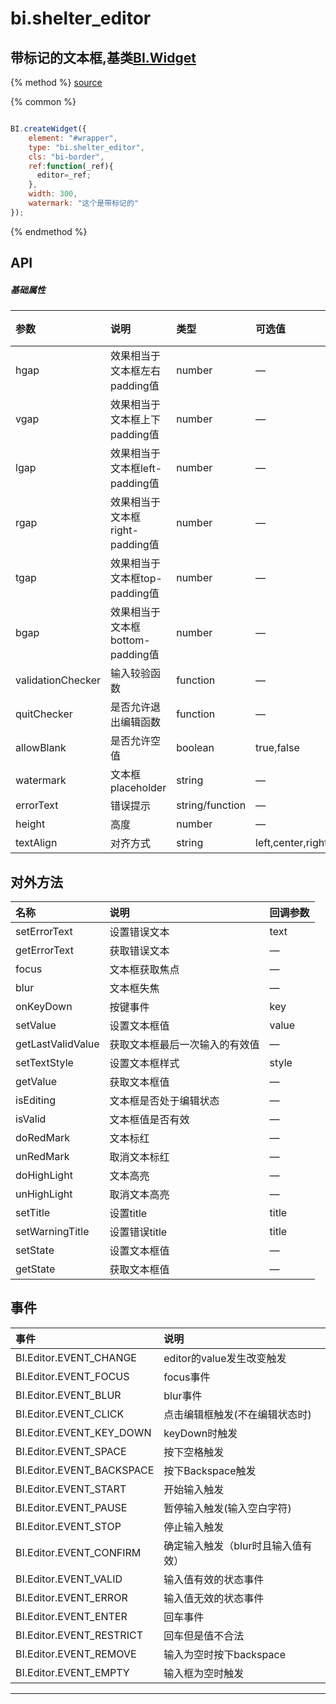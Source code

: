 # bi.shelter_editor

## 带标记的文本框,基类[BI.Widget](/core/widget.md)

{% method %}
[source](https://jsfiddle.net/fineui/9Lbx6kga/)

{% common %}
```javascript

BI.createWidget({
    element: "#wrapper",
    type: "bi.shelter_editor",
    cls: "bi-border",
    ref:function(_ref){
      editor=_ref;
    },
    width: 300,
    watermark: "这个是带标记的"
});

```

{% endmethod %}

## API
##### 基础属性
| 参数    | 说明           | 类型  | 可选值 | 默认值
| :------ |:-------------  | :-----| :----|:----
| hgap    | 效果相当于文本框左右padding值 |  number  |  —   |     4   |
| vgap    | 效果相当于文本框上下padding值 |  number  | — |      2  |
| lgap    | 效果相当于文本框left-padding值     |    number   |   —     |  0    |
| rgap    | 效果相当于文本框right-padding值     |    number  |   —    |  0    |
| tgap    |效果相当于文本框top-padding值     |    number   | — |  0    |
| bgap    |  效果相当于文本框bottom-padding值     |    number  | —  |  0    |
| validationChecker    | 输入较验函数      |function|  —  |   —   |
| quitChecker    | 是否允许退出编辑函数      |   function    | — |   —    |
| allowBlank    |  是否允许空值     |    boolean    | true,false |  true    |
| watermark    |   文本框placeholder    |   string   |  — |  " "    |
| errorText    |  错误提示     |  string/function     | —| " "|
| height| 高度| number |— | 30|
| textAlign| 对齐方式 | string |left,center,right |"left"|

 


## 对外方法
| 名称     | 说明                           |  回调参数     
| :------ |:-------------                  | :-----   
| setErrorText | 设置错误文本 | text |
| getErrorText | 获取错误文本 | —|
| focus | 文本框获取焦点| — |
| blur | 文本框失焦|—|
| onKeyDown |按键事件|key|
| setValue | 设置文本框值|value|
| getLastValidValue | 获取文本框最后一次输入的有效值| —|
| setTextStyle| 设置文本框样式| style |
| getValue | 获取文本框值|—|
| isEditing | 文本框是否处于编辑状态|—|
| isValid | 文本框值是否有效|—|
| doRedMark | 文本标红  | —  |
| unRedMark | 取消文本标红| —|
| doHighLight | 文本高亮 | —|
| unHighLight | 取消文本高亮 | —|
| setTitle| 设置title | title|
| setWarningTitle| 设置错误title |  title |
| setState | 设置文本框值 |—
| getState | 获取文本框值 | —

## 事件
| 事件     | 说明                |
| :------ |:------------- |
|BI.Editor.EVENT_CHANGE | editor的value发生改变触发   |
|BI.Editor.EVENT_FOCUS |  focus事件          |
|BI.Editor.EVENT_BLUR |  blur事件   |
|BI.Editor.EVENT_CLICK |    点击编辑框触发(不在编辑状态时)     |
|BI.Editor.EVENT_KEY_DOWN |  keyDown时触发 |
|BI.Editor.EVENT_SPACE | 按下空格触发 |
|BI.Editor.EVENT_BACKSPACE | 按下Backspace触发 |
|BI.Editor.EVENT_START | 开始输入触发 |
|BI.Editor.EVENT_PAUSE | 暂停输入触发(输入空白字符) |
|BI.Editor.EVENT_STOP | 停止输入触发 |
|BI.Editor.EVENT_CONFIRM | 确定输入触发（blur时且输入值有效） |
|BI.Editor.EVENT_VALID | 输入值有效的状态事件 |
|BI.Editor.EVENT_ERROR | 输入值无效的状态事件 |
|BI.Editor.EVENT_ENTER | 回车事件 |
|BI.Editor.EVENT_RESTRICT | 回车但是值不合法 |
|BI.Editor.EVENT_REMOVE | 输入为空时按下backspace |
|BI.Editor.EVENT_EMPTY | 输入框为空时触发 |




---


